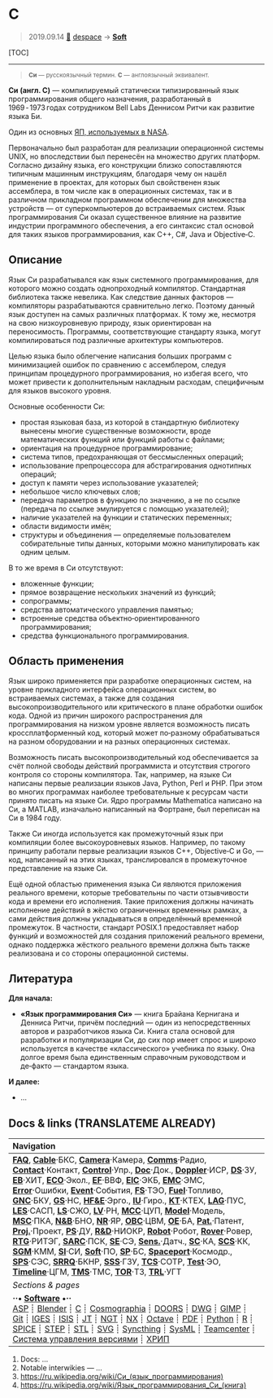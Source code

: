 # C
> 2019.09.14 [🚀](../index/index.md) [despace](index.md) → **[Soft](soft.md)**

[TOC]

---

> <small>**Си** — русскоязычный термин. **C** — англоязычный эквивалент.</small>

**Си (англ. C)** — компилируемый статически типизированный язык программирования общего назначения, разработанный в 1969 ‑ 1973 годах сотрудником Bell Labs Деннисом Ритчи как развитие языка Би.

Один из основных [ЯП, используемых в NASA](soft.md).

Первоначально был разработан для реализации операционной системы UNIX, но впоследствии был перенесён на множество других платформ. Согласно дизайну языка, его конструкции близко сопоставляются типичным машинным инструкциям, благодаря чему он нашёл применение в проектах, для которых был свойственен язык ассемблера, в том числе как в операционных системах, так и в различном прикладном программном обеспечении для множества устройств — от суперкомпьютеров до встраиваемых систем. Язык программирования Си оказал существенное влияние на развитие индустрии программного обеспечения, а его синтаксис стал основой для таких языков программирования, как C++, C#, Java и Objective‑C.



## Описание
Язык Си разрабатывался как язык системного программирования, для которого можно создать однопроходный компилятор. Стандартная библиотека также невелика. Как следствие данных факторов — компиляторы разрабатываются сравнительно легко. Поэтому данный язык доступен на самых различных платформах. К тому же, несмотря на свою низкоуровневую природу, язык ориентирован на переносимость. Программы, соответствующие стандарту языка, могут компилироваться под различные архитектуры компьютеров.

Целью языка было облегчение написания больших программ с минимизацией ошибок по сравнению с ассемблером, следуя принципам процедурного программирования, но избегая всего, что может привести к дополнительным накладным расходам, специфичным для языков высокого уровня.

Основные особенности Си:

   - простая языковая база, из которой в стандартную библиотеку вынесены многие существенные возможности, вроде математических функций или функций работы с файлами;
   - ориентация на процедурное программирование;
   - система типов, предохраняющая от бессмысленных операций;
   - использование препроцессора для абстрагирования однотипных операций;
   - доступ к памяти через использование указателей;
   - небольшое число ключевых слов;
   - передача параметров в функцию по значению, а не по ссылке (передача по ссылке эмулируется с помощью указателей);
   - наличие указателей на функции и статических переменных;
   - области видимости имён;
   - структуры и объединения — определяемые пользователем собирательные типы данных, которыми можно манипулировать как одним целым.

В то же время в Си отсутствуют:

   - вложенные функции;
   - прямое возвращение нескольких значений из функций;
   - сопрограммы;
   - средства автоматического управления памятью;
   - встроенные средства объектно‑ориентированного программирования;
   - средства функционального программирования.



## Область применения
Язык широко применяется при разработке операционных систем, на уровне прикладного интерфейса операционных систем, во встраиваемых системах, а также для создания высокопроизводительного или критического в плане обработки ошибок кода. Одной из причин широкого распространения для программирования на низком уровне является возможность писать кроссплатформенный код, который может по‑разному обрабатываться на разном оборудовании и на разных операционных системах.

Возможность писать высокопроизводительный код обеспечивается за счёт полной свободы действий программиста и отсутствия строгого контроля со стороны компилятора. Так, например, на языке Си написаны первые реализации языков Java, Python, Perl и PHP. При этом во многих программах наиболее требовательные к ресурсам части принято писать на языке Си. Ядро программы Mathematica написано на Си, а MATLAB, изначально написанный на Фортране, был переписан на Си в 1984 году.

Также Си иногда используется как промежуточный язык при компиляции более высокоуровневых языков. Например, по такому принципу работали первые реализации языков С++, Objective‑C и Go, — код, написанный на этих языках, транслировался в промежуточное представление на языке Си.

Ещё одной областью применения языка Си являются приложения реального времени, которые требовательны по части отзывчивости кода и времени его исполнения. Такие приложения должны начинать исполнение действий в жёстко ограниченных временных рамках, а сами действия должны укладываться в определённый временной промежуток. В частности, стандарт POSIX.1 предоставляет набор функций и возможностей для создания приложений реального времени, однако поддержка жёсткого реального времени должна быть также реализована и со стороны операционной системы.



## Литература
**Для начала:**

   - **«Язык программирования Си»** — книга Брайана Кернигана и Денниса Ритчи, причём последний — один из непосредственных авторов и разработчиков языка Си. Книга стала основой для разработки и популяризации Си, до сих пор имеет спрос и широко используется в качестве «классического» учебника по языку. Она долгое время была единственным справочным руководством и де‑факто — стандартом языка.

**И далее:**

   - …



<p style="page-break-after:always"> </p>

## Docs & links (TRANSLATEME ALREADY)
|Navigation|
|:--|
|**[FAQ](faq.md)**, **[Cable](cable.md)**·БКС, **[Camera](cam.md)**·Камера, **[Comms](comms.md)**·Радио, **[Contact](contact.md)**·Контакт, **[Control](control.md)**·Упр., **[Doc](doc.md)**·Док., **[Doppler](doppler.md)**·ИСР, **[DS](ds.md)**·ЗУ, **[EB](eb.md)**·ХИТ, **[ECO](ecology.md)**·Экол., **[EF](ef.md)**·ВВФ, **[ElC](elc.md)**·ЭКБ, **[EMC](emc.md)**·ЭМС, **[Error](error.md)**·Ошибки, **[Event](event.md)**·События, **[FS](fs.md)**·ТЭО, **[Fuel](fuel.md)**·Топливо, **[GNC](gnc.md)**·БКУ, **[GS](scs.md)**·НС, **[HF&E](hfe.md)**·Эрго., **[IU](iu.md)**·Гиро., **[KT](kt.md)**·КТЕХ, **[LAG](lag.md)**·ПУC, **[LES](les.md)**·САСП, **[LS](ls.md)**·СЖО, **[LV](lv.md)**·РН, **[MCC](mcc.md)**·ЦУП, **[Model](model.md)**·Модель, **[MSC](sc.md)**·ПКА, **[N&B](nnb.md)**·БНО, **[NR](nr.md)**·ЯР, **[OBC](obc.md)**·ЦВМ, **[OE](oe.md)**·БА, **[Pat.](патент.md)**·Патент, **[Proj.](project.md)**·Проект, **[PS](ps.md)**·ДУ, **[R&D](rnd.md)**·НИОКР, **[Robot](robotics.md)**·Робот, **[Rover](rover.md)**·Ровер, **[RTG](rtg.md)**·РИТЭГ, **[SARC](sarc.md)**·ПСК, **[SE](se.md)**·СЭ, **[Sens.](sensor.md)**·Датч., **[SC](sc.md)**·КА, **[SCS](scs.md)**·КК, **[SGM](sgm.md)**·КММ, **[SI](si.md)**·СИ, **[Soft](soft.md)**·ПО, **[SP](sp.md)**·БС, **[Spaceport](spaceport.md)**·Космодр., **[SPS](sps.md)**·СЭС, **[SRRQ](srrq.md)**·БКНР, **[SSS](sss.md)**·ГЗУ, **[TCS](tcs.md)**·СОТР, **[Test](test.md)**·ЭО, **[Timeline](timeline.md)**·ЦГМ, **[TMS](tms.md)**·ТМС, **[TOR](tor.md)**·ТЗ, **[TRL](trl.md)**·УГТ|
|*Sections & pages*|
|**··• [Software](soft.md) •··**<br> [ASP](asp.md) ┊ [Blender](blender.md) ┊ [C](c.md) ┊ [Cosmographia](cosmographia.md) ┊ [DOORS](doors.md) ┊ [DWG](cad_f.md) ┊ [GIMP](gimp.md) ┊ [Git](git.md) ┊ [IGES](cad_f.md) ┊ [ISIS](isis.md) ┊ [JT](cad_f.md) ┊ [NGT](neogeography_toolkit.md) ┊ [NX](nx.md) ┊ [Octave](gnu_octave.md) ┊ [PDF](pdf.md) ┊ [Python](python.md) ┊ [R](r.md) ┊ [SPICE](spice.md) ┊ [STEP](cad_f.md) ┊ [STL](systems_tool_kit.md) ┊ [SVG](cad_f.md) ┊ [Syncthing](syncthing.md) ┊ [SysML](sysml.md) ┊ [Teamcenter](teamcenter.md) ┊ [Система управления версиями](vcs.md) ┊ [ХРИП](adra.md)|

   1. Docs: …
   1. Notable interwikies — …
   1. <https://ru.wikipedia.org/wiki/Си_(язык_программирования)>
   1. <https://ru.wikipedia.org/wiki/Язык_программирования_Си_(книга)>

